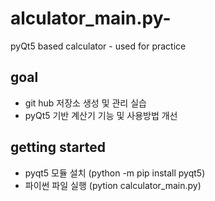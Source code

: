 # alculator_main.py-

pyQt5 based calculator - used for practice

## goal

- git hub 저장소 생성 및 관리 실습
- pyQt5 기반 계산기 기능 및 사용방법 개선

## getting started

- pyqt5 모듈 설치 (python -m pip install pyqt5)
- 파이썬 파일 실행 (pytion calculator_main.py)
